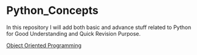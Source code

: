 # Python_Concepts
In this repository I will add both basic and advance stuff related to Python for Good Understanding and  Quick Revision Purpose.

[Object Oriented Programming](https://github.com/rashutyagi/Python_Concepts/tree/master/Object%20Oriented%20Programming)
